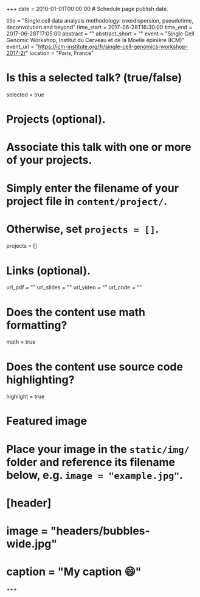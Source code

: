 +++
date = 2010-01-01T00:00:00  # Schedule page publish date.

title = "Single cell data analysis methodology: overdispersion, pseudotime, deconvolution and beyond"
time_start = 2017-06-28T16:30:00
time_end = 2017-06-28T17:05:00
abstract = ""
abstract_short = ""
event = "Single Cell Genomic Workshop, Institut du Cerveau et de la Moelle épinière (ICM)"
event_url = "https://icm-institute.org/fr/single-cell-genomics-workshop-2017-2/"
location = "Paris, France"

# Is this a selected talk? (true/false)
selected = true

# Projects (optional).
#   Associate this talk with one or more of your projects.
#   Simply enter the filename of your project file in `content/project/`.
#   Otherwise, set `projects = []`.
projects = []

# Links (optional).
url_pdf = ""
url_slides = ""
url_video = ""
url_code = ""

# Does the content use math formatting?
math = true

# Does the content use source code highlighting?
highlight = true

# Featured image
# Place your image in the `static/img/` folder and reference its filename below, e.g. `image = "example.jpg"`.
# [header]
# image = "headers/bubbles-wide.jpg"
# caption = "My caption :smile:"

+++